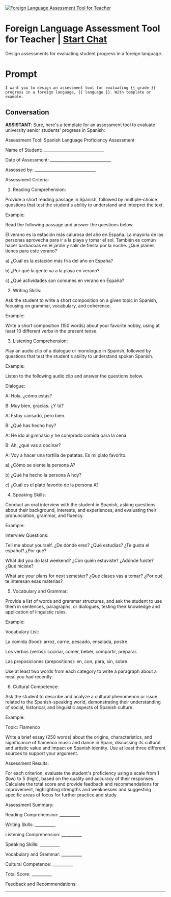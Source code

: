 
[![Foreign Language Assessment Tool for Teacher](https://flow-prompt-covers.s3.us-west-1.amazonaws.com/icon/minimalist/mini_13.png)](https://gptcall.net/chat.html?data=%7B%22contact%22%3A%7B%22id%22%3A%22bndUAAGjeiBpYG0dfzERj%22%2C%22flow%22%3Atrue%7D%7D)
# Foreign Language Assessment Tool for Teacher | [Start Chat](https://gptcall.net/chat.html?data=%7B%22contact%22%3A%7B%22id%22%3A%22bndUAAGjeiBpYG0dfzERj%22%2C%22flow%22%3Atrue%7D%7D)
Design assessments for evaluating student progress in a foreign language.

# Prompt

```
I want you to design an assessment tool for evaluating {{ grade }} progress in a foreign language, {{ language }}. With template or example. 

```

## Conversation

**ASSISTANT**: Sure, here's a template for an assessment tool to evaluate university senior students' progress in Spanish:



Assessment Tool: Spanish Language Proficiency Assessment



Name of Student: ______________________________



Date of Assessment: ______________________________



Assessed by: ______________________________



Assessment Criteria:



1. Reading Comprehension:

Provide a short reading passage in Spanish, followed by multiple-choice questions that test the student's ability to understand and interpret the text.



Example: 

Read the following passage and answer the questions below.

El verano es la estación más calurosa del año en España. La mayoría de las personas aprovecha para ir a la playa y tomar el sol. También es común hacer barbacoas en el jardín y salir de fiesta por la noche. ¿Qué planes tienes para este verano?



a) ¿Cuál es la estación más fría del año en España?

b) ¿Por qué la gente va a la playa en verano?

c) ¿Qué actividades son comunes en verano en España?



2. Writing Skills:

Ask the student to write a short composition on a given topic in Spanish, focusing on grammar, vocabulary, and coherence.



Example:

Write a short composition (150 words) about your favorite hobby, using at least 10 different verbs in the present tense.



3. Listening Comprehension:

Play an audio clip of a dialogue or monologue in Spanish, followed by questions that test the student's ability to understand spoken Spanish.



Example: 

Listen to the following audio clip and answer the questions below.

Dialogue: 

A: Hola, ¿cómo estás?

B: Muy bien, gracias. ¿Y tú?

A: Estoy cansado, pero bien.

B: ¿Qué has hecho hoy?

A: He ido al gimnasio y he comprado comida para la cena.

B: Ah, ¿qué vas a cocinar?

A: Voy a hacer una tortilla de patatas. Es mi plato favorito.



a) ¿Cómo se siente la persona A?

b) ¿Qué ha hecho la persona A hoy?

c) ¿Cuál es el plato favorito de la persona A?



4. Speaking Skills:

Conduct an oral interview with the student in Spanish, asking questions about their background, interests, and experiences, and evaluating their pronunciation, grammar, and fluency.



Example:

Interview Questions: 

Tell me about yourself. ¿De dónde eres? ¿Qué estudias? ¿Te gusta el español? ¿Por qué?

What did you do last weekend? ¿Con quién estuviste? ¿Adónde fuiste? ¿Qué hiciste?

What are your plans for next semester? ¿Qué clases vas a tomar? ¿Por qué te interesan esas materias?



5. Vocabulary and Grammar:

Provide a list of words and grammar structures, and ask the student to use them in sentences, paragraphs, or dialogues, testing their knowledge and application of linguistic rules.



Example:

Vocabulary List: 

La comida (food): arroz, carne, pescado, ensalada, postre.

Los verbos (verbs): cocinar, comer, beber, compartir, preparar.

Las preposiciones (prepositions): en, con, para, sin, sobre.



Use at least two words from each category to write a paragraph about a meal you had recently.



6. Cultural Competence:

Ask the student to describe and analyze a cultural phenomenon or issue related to the Spanish-speaking world, demonstrating their understanding of social, historical, and linguistic aspects of Spanish culture.



Example:

Topic: Flamenco

Write a brief essay (250 words) about the origins, characteristics, and significance of flamenco music and dance in Spain, discussing its cultural and artistic value and impact on Spanish identity. Use at least three different sources to support your argument.



Assessment Results:



For each criterion, evaluate the student's proficiency using a scale from 1 (low) to 5 (high), based on the quality and accuracy of their responses. Calculate the total score and provide feedback and recommendations for improvement, highlighting strengths and weaknesses and suggesting specific areas of focus for further practice and study.



Assessment Summary:



Reading Comprehension: __________

Writing Skills: __________

Listening Comprehension: __________

Speaking Skills: __________

Vocabulary and Grammar: __________

Cultural Competence: __________



Total Score: __________



Feedback and Recommendations: 

__________________________________________________________________________________________________________________________________________________________________________________________________________________________________________________________________________________________________________________________________________________________________________________


